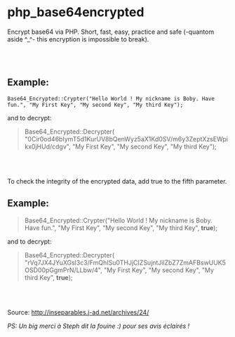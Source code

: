 # php_base64encrypted
Encrypt base64 via PHP. Short, fast, easy, practice and safe (-quantom aside ^_^- this encryption is impossible to break).

<br><br>

## Example: 

`Base64_Encrypted::Crypter("Hello World ! My nickname is Boby. Have fun.", "My First Key", "My second Key", "My third Key");`
 
 and to decrypt:
 
> Base64_Encrypted::Decrypter( "0Cir0od46bIymT5d1KurUV8bQenWyz5aX1Kd0SV/m6y3ZeptXzsEWpikx0jHUd/cdgv", "My First Key", "My second Key", "My third Key");


<br><br>
 
 To check the integrity of the encrypted data, add true to the fifth parameter.
 
## Example:
 
> Base64_Encrypted::Crypter("Hello World ! My nickname is Boby. Have fun.", "My First Key", "My second Key", "My third Key", **true**);

and to decrypt:

> Base64_Encrypted::Decrypter( "rVq7JX4JYuXGsl3c3/FmQhISu0THJjCIZSujntJilZbZ7ZmAFBswUUK5OSD00pGgmPrN/LLbw/4", "My First Key", "My second Key", "My third Key", **true**);


<br><br>





Source: http://inseparables.j-ad.net/archives/24/

*PS: Un big merci à Steph dit la fouine :) pour ses avis éclairés !*
